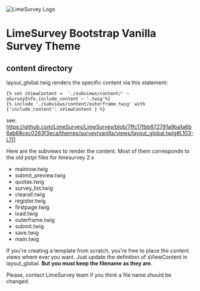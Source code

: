 ![LimeSurvey Logo](https://account.limesurvey.org/images/logos/logo_main.png)
# LimeSurvey Bootstrap Vanilla Survey Theme

## content directory


layout_global.twig renders the specific content via this statement:
```
{% set sViewContent =  './subviews/content/' ~ aSurveyInfo.include_content ~ '.twig'%}
{% include './subviews/content/outerframe.twig' with {'include_content': sViewContent } %}
```

see: https://github.com/LimeSurvey/LimeSurvey/blob/7ffc17fbb872791a9ba1a6b6ab68cec0263f3eca/themes/survey/vanilla/views/layout_global.twig#L103-L111

Here are the subviews to render the content. Most of them corresponds to the old pstpl files for limesurvey 2.x

* mainrow.twig
* submit_preview.twig  
* quotas.twig
* survey_list.twig
* clearall.twig
* register.twig
* firstpage.twig
* load.twig
* outerframe.twig
* submit.twig
* save.twig
* main.twig


If you're creating a template from scratch, you're free to place the content views where ever you want. Just update the definition of sViewContent in layout_global.
**But you must keep the filename as they are.**

Please, contact LimeSurvey team if you think a file name should be changed.
